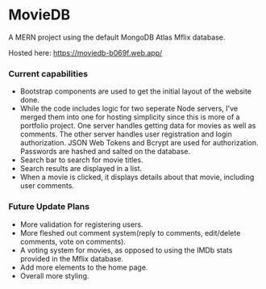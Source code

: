 # MovieDB

A MERN project using the default MongoDB Atlas Mflix database.

Hosted here: https://moviedb-b069f.web.app/

### Current capabilities

* Bootstrap components are used to get the initial layout of the website done.
* While the code includes logic for two seperate Node servers, I've merged them into one for hosting simplicity since this is more of a portfolio project. One server handles getting data for movies as well as comments. The other server handles user registration and login authorization. JSON Web Tokens and Bcrypt are used for authorization. Passwords are hashed and salted on the database.
* Search bar to search for movie titles.
* Search results are displayed in a list.
* When a movie is clicked, it displays details about that movie, including user comments.


### Future Update Plans

* More validation for registering users.
* More fleshed out comment system(reply to comments, edit/delete comments, vote on comments).
* A voting system for movies, as opposed to using the IMDb stats provided in the Mflix database.
* Add more elements to the home page.
* Overall more styling.

